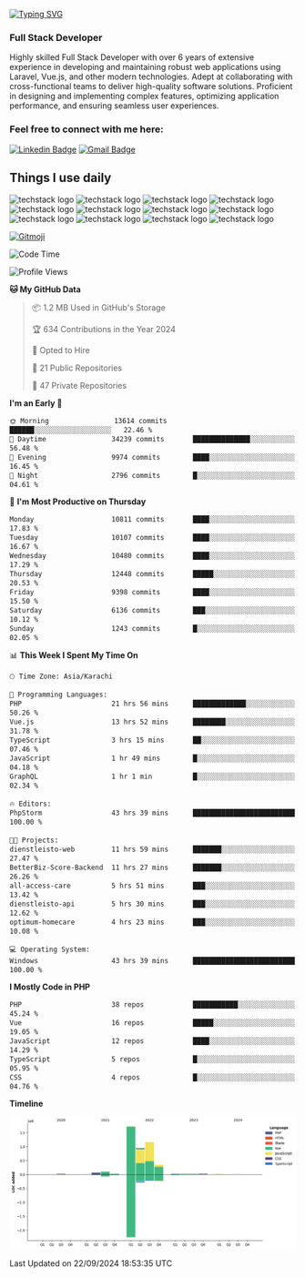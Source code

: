[![Typing SVG](https://readme-typing-svg.demolab.com?font=Permanent+Marker&size=31&pause=1000&color=00A11F&center=true&random=false&width=435&lines=Hi+%F0%9F%91%8B%2C+I'm+Waheed+Sindhani)](https://git.io/typing-svg)
### Full Stack Developer
Highly skilled Full Stack Developer with over 6 years of extensive experience in developing and maintaining robust web applications using Laravel, Vue.js, and other modern technologies. Adept at collaborating with cross-functional teams to deliver high-quality software solutions. Proficient in designing and implementing complex features, optimizing application performance, and ensuring seamless user experiences. 

### Feel free to connect with me here:

[![Linkedin Badge](https://img.shields.io/badge/-waheedsindhani-blue?style=flat-square&logo=Linkedin&logoColor=white&link=https://www.linkedin.com/in/waheed-sindhani/)](https://www.linkedin.com/in/waheed-sindhani/)
[![Gmail Badge](https://img.shields.io/badge/-waheed.eliccs@gmail.com-c14438?style=flat-square&logo=Gmail&logoColor=white&link=mailto:waheed.eliccs@gmail.com)](mailto:waheed.eliccs@gmail.com)

## Things I use daily
![techstack logo](https://readme-components.vercel.app/api?component=logo&logo=react&text=false&animation=spin&fill=000000&svgfill=2d79c7)
![techstack logo](https://readme-components.vercel.app/api?component=logo&logo=vue.js&text=false&fill=000000&svgfill=4FC08D)
![techstack logo](https://readme-components.vercel.app/api?component=logo&logo=laravel&text=false&fill=000000&svgfill=FF2D20)
![techstack logo](https://readme-components.vercel.app/api?component=logo&logo=javascript&text=false&fill=000000&svgfill=F7DF1E)
![techstack logo](https://readme-components.vercel.app/api?component=logo&logo=mysql&text=false&fill=000000&svgfill=4479A1)
![techstack logo](https://readme-components.vercel.app/api?component=logo&logo=quasar&text=false&svgfill=050A14&fill=ffffaa&animation=spin)
![techstack logo](https://readme-components.vercel.app/api?component=logo&logo=typescript&text=false&fill=000000&svgfill=3178C6)
![techstack logo](https://readme-components.vercel.app/api?component=logo&logo=node.js&text=false&fill=000000&svgfill=5FA04E)
![techstack logo](https://readme-components.vercel.app/api?component=logo&logo=tailwindcss&text=false&fill=000000&svgfill=06B6D4)
![techstack logo](https://readme-components.vercel.app/api?component=logo&logo=docker&text=false&fill=000000&svgfill=2496ED)
![techstack logo](https://readme-components.vercel.app/api?component=logo&logo=linux&text=false&fill=000000&svgfill=FCC624)
![techstack logo](https://readme-components.vercel.app/api?component=logo&logo=amazonaws&text=false&fill=000000&svgfill=232F3E)



<!--
**Sindhani/sindhani** is a ✨ _special_ ✨ repository because its `README.md` (this file) appears on your GitHub profile.

Here are some ideas to get you started:

- 🔭 I’m currently working on ...
- 🌱 I’m currently learning ...
- 👯 I’m looking to collaborate on ...
- 🤔 I’m looking for help with ...
- 💬 Ask me about ...
- 📫 How to reach me: ...
- 😄 Pronouns: ...
- ⚡ Fun fact: ...
-->
<a href="https://gitmoji.dev">
  <img
    src="https://img.shields.io/badge/gitmoji-%20😜%20😍-FFDD67.svg?style=flat-square"
    alt="Gitmoji"
  />
</a>

<!--START_SECTION:waka-->
![Code Time](http://img.shields.io/badge/Code%20Time-515%20hrs%2035%20mins-blue)

![Profile Views](http://img.shields.io/badge/Profile%20Views-0-blue)

**🐱 My GitHub Data** 

> 📦 1.2 MB Used in GitHub's Storage 
 > 
> 🏆 634 Contributions in the Year 2024
 > 
> 💼 Opted to Hire
 > 
> 📜 21 Public Repositories 
 > 
> 🔑 47 Private Repositories 
 > 
**I'm an Early 🐤** 

```text
🌞 Morning                13614 commits       ██████░░░░░░░░░░░░░░░░░░░   22.46 % 
🌆 Daytime                34239 commits       ██████████████░░░░░░░░░░░   56.48 % 
🌃 Evening                9974 commits        ████░░░░░░░░░░░░░░░░░░░░░   16.45 % 
🌙 Night                  2796 commits        █░░░░░░░░░░░░░░░░░░░░░░░░   04.61 % 
```
📅 **I'm Most Productive on Thursday** 

```text
Monday                   10811 commits       ████░░░░░░░░░░░░░░░░░░░░░   17.83 % 
Tuesday                  10107 commits       ████░░░░░░░░░░░░░░░░░░░░░   16.67 % 
Wednesday                10480 commits       ████░░░░░░░░░░░░░░░░░░░░░   17.29 % 
Thursday                 12448 commits       █████░░░░░░░░░░░░░░░░░░░░   20.53 % 
Friday                   9398 commits        ████░░░░░░░░░░░░░░░░░░░░░   15.50 % 
Saturday                 6136 commits        ███░░░░░░░░░░░░░░░░░░░░░░   10.12 % 
Sunday                   1243 commits        █░░░░░░░░░░░░░░░░░░░░░░░░   02.05 % 
```


📊 **This Week I Spent My Time On** 

```text
🕑︎ Time Zone: Asia/Karachi

💬 Programming Languages: 
PHP                      21 hrs 56 mins      █████████████░░░░░░░░░░░░   50.26 % 
Vue.js                   13 hrs 52 mins      ████████░░░░░░░░░░░░░░░░░   31.78 % 
TypeScript               3 hrs 15 mins       ██░░░░░░░░░░░░░░░░░░░░░░░   07.46 % 
JavaScript               1 hr 49 mins        █░░░░░░░░░░░░░░░░░░░░░░░░   04.18 % 
GraphQL                  1 hr 1 min          █░░░░░░░░░░░░░░░░░░░░░░░░   02.34 % 

🔥 Editors: 
PhpStorm                 43 hrs 39 mins      █████████████████████████   100.00 % 

🐱‍💻 Projects: 
dienstleisto-web         11 hrs 59 mins      ███████░░░░░░░░░░░░░░░░░░   27.47 % 
BetterBiz-Score-Backend  11 hrs 27 mins      ███████░░░░░░░░░░░░░░░░░░   26.26 % 
all-access-care          5 hrs 51 mins       ███░░░░░░░░░░░░░░░░░░░░░░   13.42 % 
dienstleisto-api         5 hrs 30 mins       ███░░░░░░░░░░░░░░░░░░░░░░   12.62 % 
optimum-homecare         4 hrs 23 mins       ███░░░░░░░░░░░░░░░░░░░░░░   10.08 % 

💻 Operating System: 
Windows                  43 hrs 39 mins      █████████████████████████   100.00 % 
```

**I Mostly Code in PHP** 

```text
PHP                      38 repos            ███████████░░░░░░░░░░░░░░   45.24 % 
Vue                      16 repos            █████░░░░░░░░░░░░░░░░░░░░   19.05 % 
JavaScript               12 repos            ████░░░░░░░░░░░░░░░░░░░░░   14.29 % 
TypeScript               5 repos             █░░░░░░░░░░░░░░░░░░░░░░░░   05.95 % 
CSS                      4 repos             █░░░░░░░░░░░░░░░░░░░░░░░░   04.76 % 
```



**Timeline**

![Lines of Code chart](https://raw.githubusercontent.com/Sindhani/Sindhani/main/assets/bar_graph.png)


 Last Updated on 22/09/2024 18:53:35 UTC
<!--END_SECTION:waka-->
